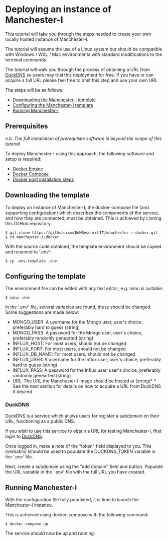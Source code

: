 # Deploying an instance of Manchester-I #

This tutorial will take you through the steps needed to create your own locally hosted instance of Manchester-I. 

The tutorial will assume the use of a Linux system but should be compatible with Windows / WSL / Mac environments with standard modifications to the terminal commands.

The tutorial will walk you through the process of obtaining a URL from [DuckDNS](https://www.duckdns.org/) so users may trial this deployment for free. If you have or can acquire a full URL please feel free to omit this step and use your own URL.

The steps will be as follows:
* [Downloading the Manchester-I template](#downloading-the-template)
* [Configuring the Manchester-I template](#configuring-the-template)
* [Running Manchester-I](#running-manchester-i)

## Prerequisites ##

_n.b. The full installation of prerequisite software is beyond the scope of this tutorial_

To deploy Manchester-I using this approach, the following software and setup is required:
* [Docker Engine](https://docs.docker.com/engine/install/)
* [Docker Compose](https://docs.docker.com/compose/install/)
* [Docker post installation steps](https://docs.docker.com/engine/install/linux-postinstall/)

## Downloading the template ##

To deploy an instance of Manchester-I, the docker-compose file (and supporting configuration) which describes the components of the service, and how they are connected, must be obtained. This is achieved by cloning this GitHub repository:

```console
$ git clone https://github.com/UoMResearchIT/manchester-i-docker.git
$ cd manchester-i-docker
```

With the source code obtained, the template environment should be copied and renamed to '.env':

```console
$ cp .env.template .env
```

## Configuring the template ##

The environment file can be edited with any text editor, e.g. nano is suitable:

```console
$ nano .env 
```

In the '.env' file, several variables are found, these should be changed. Some suggestions are made below:

* MONGO_USER: A username for the Mongo user, user's choice, preferably hard to guess (string)
* MONGO_PASS: A password for the Mongo user, user's choice, preferably randomly genearted (string)
* INFLUX_HOST: For most users, should not be changed 
* INFLUX_PORT: For most users, should not be changed 
* INFLUX_DB_NAME: For most users, should not be changed 
* INFLUX_USER: A username for the Influx user, user's choice, preferably hard to guess (string)
* INFLUX_PASS: A password for the Influx user, user's choice, preferably randomly genearted (string)
* URL: The URL the Manchester-I image should be hosted at (string)*
\* See the next section for details on how to acquire a URL from DuckDNS if desired

### DuckDNS ###

DuckDNS is a service which allows users for register a subdomain on their URL, functioning as a public DNS. 

If you wish to use this service to obtain a URL for testing Manchester-I, first login to [DuckDNS](https://www.duckdns.org/).

Once logged in, make a note of the "token" field displayed to you. This (verbatim) lshould be used to populate the DUCKDNS_TOKEN variable in the '.env' file.

Next, create a subdomain using the "add domain" field and button. Populate the URL variable in the '.env' file with the full URL you have created.

## Running Manchester-I ##

With the configuration file fully populated, it is time to launch the Manchester-I instance.

This is achieved using docker-compose with the following command:

```console
$ docker-compose up
```

The service should now be up and running.

